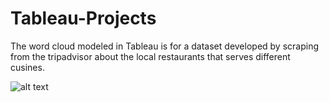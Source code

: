 # Tableau-Projects


The word cloud modeled in Tableau is for a dataset developed by scraping from the tripadvisor about the local restaurants that serves different cusines.


![alt text](https://github.com/NeelimaKatta/Tableau-Projects/Tableau.PNG)

